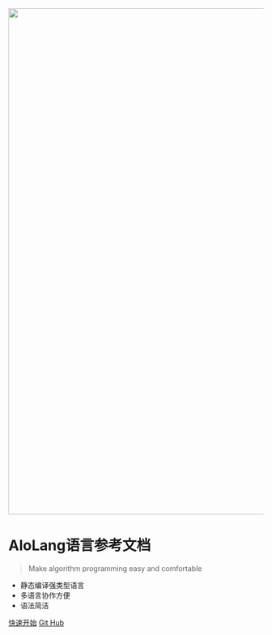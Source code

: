 <img src="/_media/logo.webp" width=1000px>

# AloLang语言参考文档
> Make algorithm programming easy and comfortable

* 静态编译强类型语言
* 多语言协作方便
* 语法简洁

[快速开始](index)
[Git Hub](https://github.com/xjtu-youth/AloLang/)